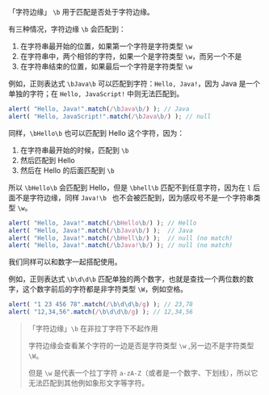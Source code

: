 「字符边缘」 ```\b``` 用于匹配是否处于字符边缘。

有三种情况，字符边缘 ```\b``` 会匹配到：

1. 在字符串最开始的位置，如果第一个字符是字符类型 ```\w```
2. 在字符串中，两个相邻的字符，如果一个是字符类型 ```\w```，而另一个不是
3. 在字符串结束的位置，如果最后一个字符是字符类型 ```\w```

例如，正则表达式 ```\bJava\b``` 可以匹配到字符：```Hello, Java!```，因为 Java 是一个单独的字符；在 ```Hello, JavaScript!``` 中则无法匹配到。

```js
alert( "Hello, Java!".match(/\bJava\b/) ); // Java
alert( "Hello, JavaScript!".match(/\bJava\b/) ); // null
```

同样，```\bHello\b``` 也可以匹配到 Hello 这个字符，因为：

1. 在字符串最开始的时候，匹配到 ```\b```
2. 然后匹配到 Hello
3. 然后在 Hello 的后面匹配到 ```\b```

所以 ```\bHello\b``` 会匹配到 Hello，但是 ```\bhell\b``` 匹配不到任意字符，因为在 ```l``` 后面不是字符边缘，同样 ```Java!\b ``` 也不会被匹配到，因为感叹号不是一个字符串类型 ```\w```。

```js
alert( "Hello, Java!".match(/\bHello\b/) ); // Hello
alert( "Hello, Java!".match(/\bJava\b/) );  // Java
alert( "Hello, Java!".match(/\bHell\b/) );  // null (no match)
alert( "Hello, Java!".match(/\bJava!\b/) ); // null (no match)
```

我们同样可以和数字一起搭配使用。

例如，正则表达式 ```\b\d\d\b``` 匹配单独的两个数字，也就是查找一个两位数的数字，这个数字前后的字符都是非字符类型 ```\W```，例如空格。

```js
alert( "1 23 456 78".match(/\b\d\d\b/g) ); // 23,78
alert( "12,34,56".match(/\b\d\d\b/g) ); // 12,34,56
```

>「字符边缘」```\b``` 在非拉丁字符下不起作用
>
>字符边缘会查看某个字符的一边是否是字符类型 ```\w``` ,另一边不是字符类型 ```\W```。
>
>但是 ```\w``` 是代表一个拉丁字符 ```a-zA-Z```（或者是一个数字、下划线），所以它无法匹配到其他例如象形文字等字符。

